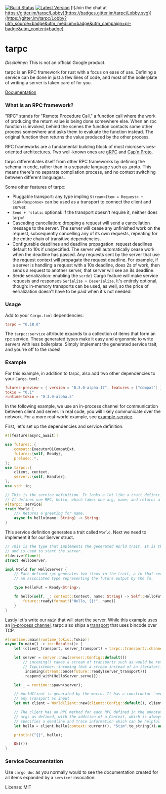 [![Build Status](https://travis-ci.org/google/tarpc.svg?branch=master)](https://travis-ci.org/google/tarpc)
[![Latest Version](https://img.shields.io/crates/v/tarpc.svg)](https://crates.io/crates/tarpc)
[![Join the chat at https://gitter.im/tarpc/Lobby](https://badges.gitter.im/tarpc/Lobby.svg)](https://gitter.im/tarpc/Lobby?utm_source=badge&utm_medium=badge&utm_campaign=pr-badge&utm_content=badge)

# tarpc

*Disclaimer*: This is not an official Google product.

tarpc is an RPC framework for rust with a focus on ease of use. Defining a
service can be done in just a few lines of code, and most of the boilerplate of
writing a server is taken care of for you.

[Documentation](https://docs.rs/crate/tarpc/)

### What is an RPC framework?
"RPC" stands for "Remote Procedure Call," a function call where the work of
producing the return value is being done somewhere else. When an rpc function is
invoked, behind the scenes the function contacts some other process somewhere
and asks them to evaluate the function instead. The original function then
returns the value produced by the other process.

RPC frameworks are a fundamental building block of most microservices-oriented
architectures. Two well-known ones are [gRPC](http://www.grpc.io) and
[Cap'n Proto](https://capnproto.org/).

tarpc differentiates itself from other RPC frameworks by defining the schema in code,
rather than in a separate language such as .proto. This means there's no separate compilation
process, and no context switching between different languages.

Some other features of tarpc:
- Pluggable transport: any type impling `Stream<Item = Request> + Sink<Response>` can be
  used as a transport to connect the client and server.
- `Send + 'static` optional: if the transport doesn't require it, neither does tarpc!
- Cascading cancellation: dropping a request will send a cancellation message to the server.
  The server will cease any unfinished work on the request, subsequently cancelling any of its
  own requests, repeating for the entire chain of transitive dependencies.
- Configurable deadlines and deadline propagation: request deadlines default to 10s if
  unspecified. The server will automatically cease work when the deadline has passed. Any
  requests sent by the server that use the request context will propagate the request deadline.
  For example, if a server is handling a request with a 10s deadline, does 2s of work, then
  sends a request to another server, that server will see an 8s deadline.
- Serde serialization: enabling the `serde1` Cargo feature will make service requests and
  responses `Serialize + Deserialize`. It's entirely optional, though: in-memory transports can
  be used, as well, so the price of eerialization doesn't have to be paid when it's not needed.

### Usage
Add to your `Cargo.toml` dependencies:

```toml
tarpc = "0.18.0"
```

The `tarpc::service` attribute expands to a collection of items that form an rpc service.
These generated types make it easy and ergonomic to write servers with less boilerplate.
Simply implement the generated service trait, and you're off to the races!

### Example

For this example, in addition to tarpc, also add two other dependencies to
your `Cargo.toml`:

```toml
futures-preview = { version = "0.3.0-alpha.17", features = ["compat"] }
tokio = "0.1"
runtime-tokio = "0.3.0-alpha.5"
```

In the following example, we use an in-process channel for communication between
client and server. In real code, you will likely communicate over the network.
For a more real-world example, see [example-service](example-service).

First, let's set up the dependencies and service definition.

```rust
#![feature(async_await)]

use futures::{
    compat::Executor01CompatExt,
    future::{self, Ready},
    prelude::*,
};
use tarpc::{
    client, context,
    server::{self, Handler},
};
use std::io;

// This is the service definition. It looks a lot like a trait definition.
// It defines one RPC, hello, which takes one arg, name, and returns a String.
#[tarpc::service]
trait World {
    /// Returns a greeting for name.
    async fn hello(name: String) -> String;
}
```

This service definition generates a trait called `World`. Next we need to
implement it for our Server struct.

```rust
// This is the type that implements the generated World trait. It is the business logic
// and is used to start the server.
#[derive(Clone)]
struct HelloServer;

impl World for HelloServer {
    // Each defined rpc generates two items in the trait, a fn that serves the RPC, and
    // an associated type representing the future output by the fn.

    type HelloFut = Ready<String>;

    fn hello(self, _: context::Context, name: String) -> Self::HelloFut {
        future::ready(format!("Hello, {}!", name))
    }
}
```

Lastly let's write our `main` that will start the server. While this example uses an
[in-process
channel](https://docs.rs/tarpc/0.18.0/tarpc/transport/channel/struct.UnboundedChannel.html),
tarpc also ships a
[transport](https://docs.rs/tarpc-bincode-transport/0.7.0/tarpc_bincode_transport/)
that uses bincode over TCP.

```rust
#[runtime::main(runtime_tokio::Tokio)]
async fn main() -> io::Result<()> {
    let (client_transport, server_transport) = tarpc::transport::channel::unbounded();

    let server = server::new(server::Config::default())
        // incoming() takes a stream of transports such as would be returned by
        // TcpListener::incoming (but a stream instead of an iterator).
        .incoming(stream::once(future::ready(server_transport)))
        .respond_with(HelloServer.serve());

    let _ = runtime::spawn(server);

    // WorldClient is generated by the macro. It has a constructor `new` that takes a config and
    // any Transport as input
    let mut client = WorldClient::new(client::Config::default(), client_transport).spawn()?;

    // The client has an RPC method for each RPC defined in the annotated trait. It takes the same
    // args as defined, with the addition of a Context, which is always the first arg. The Context
    // specifies a deadline and trace information which can be helpful in debugging requests.
    let hello = client.hello(context::current(), "Stim".to_string()).await?;

    println!("{}", hello);

    Ok(())
}
```

### Service Documentation

Use `cargo doc` as you normally would to see the documentation created for all
items expanded by a `service!` invocation.

License: MIT
